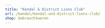 ```yaml
---
title: "Kendal & District Lions Club"
url: /kendal/kendal-und-district-lions-club/
shop: Gebrauchtwaren
---
```


